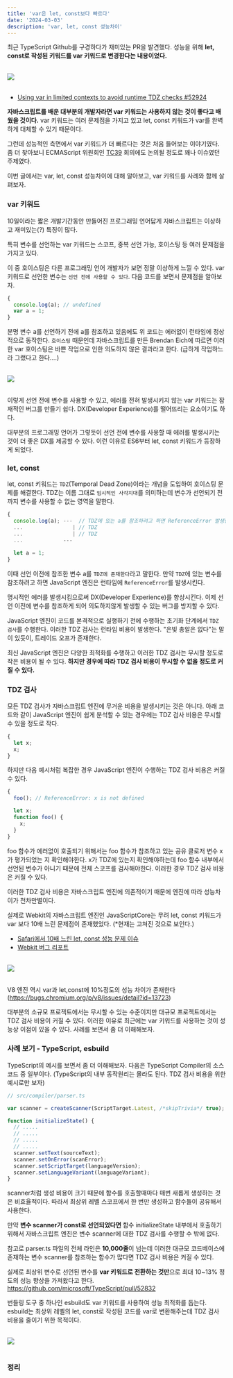 ```yaml
---
title: 'var은 let, const보다 빠르다'
date: '2024-03-03'
description: 'var, let, const 성능차이'
---
```


최근 TypeScript Github를 구경하다가 재미있는 PR을 발견했다. 성능을 위해 **let, const로 작성된 키워드를 var 키워드로 변경한다는 내용이었다.**

<br/>
<img src="./javascript4.png"  />

<br/>
<br/>

- [Using var in limited contexts to avoid runtime TDZ checks #52924](https://github.com/microsoft/TypeScript/issues/52924)

**자바스크립트를 배운 대부분의 개발자라면 var 키워드는 사용하지 않는 것이 좋다고 배웠을 것이다.** var 키워드는 여러 문제점을 가지고 있고 let, const 키워드가 var를 완벽하게 대체할 수 있기 때문이다.

그런데 성능적인 측면에서 var 키워드가 더 빠르다는 것은 처음 들어보는 이야기였다. 좀 더 찾아보니 ECMAScript 위원회인 [TC39](https://github.com/tc39/notes/blob/main/meetings/2023-09/september-27.md#tdz-what-is-it-good-for) 회의에도 논의될 정도로 꽤나 이슈였던 주제였다.

이번 글에서는 var, let, const 성능차이에 대해 알아보고, var 키워드를 사례와 함께 살펴보자.

### var 키워드

10일이라는 짧은 개발기간동안 만들어진 프로그래밍 언어답게 자바스크립트는 이상하고 재미있는(?) 특징이 많다.

특히 변수를 선언하는 var 키워드는 스코프, 중복 선언 가능, 호이스팅 등 여러 문제점을 가지고 있다.

이 중 호이스팅은 다른 프로그래밍 언어 개발자가 보면 정말 이상하게 느낄 수 있다. var 키워드로 선언한 변수는 `선언 전에 사용할 수 있다`. 다음 코드를 보면서 문제점을 알아보자.

```js
{
  console.log(a); // undefined
  var a = 1;
}
```

분명 변수 a를 선언하기 전에 a를 참조하고 있음에도 위 코드는 에러없이 런타임에 정상적으로 동작한다. `호이스팅` 때문인데 자바스크립트를 만든 Brendan Eich에 따르면 이러한 var 호이스팅은 바쁜 작업으로 인한 의도하지 않은 결과라고 한다. (급하게 작업하느라 그랬다고 한다....)

<br/>
<img src="./javascript.png"  />

<br/>
<br/>

이렇게 선언 전에 변수를 사용할 수 있고, 에러를 전혀 발생시키지 않는 var 키워드는 잠재적인 버그를 만들기 쉽다. DX(Developer Experience)를 떨어뜨리는 요소이기도 하다.

대부분의 프로그래밍 언어가 그렇듯이 선언 전에 변수를 사용할 때 에러를 발생시키는 것이 더 좋은 DX를 제공할 수 있다. 이런 이유로 ES6부터 let, const 키워드가 등장하게 되었다.

### let, const

let, const 키워드는 `TDZ`(Temporal Dead Zone)이라는 개념을 도입하여 호이스팅 문제를 해결한다. TDZ는 이름 그대로 `임시적인 사각지대`를 의미하는데 변수가 선언되기 전까지 변수를 사용할 수 없는 영역을 말한다.

```js
{
  console.log(a); ---  // TDZ에 있는 a를 참조하려고 하면 ReferenceError 발생한다
  ...                | // TDZ
  ...                | // TDZ
  ...             ---

  let a = 1;
}
```

이때 선언 이전에 참조한 변수 a를 `TDZ에 존재한다`라고 말한다. 만약 `TDZ`에 있는 변수를 참조하려고 하면 JavaScript 엔진은 런타임에 `ReferenceError`를 발생시킨다.

명시적인 에러를 발생시킴으로써 DX(Developer Experience)를 향상시킨다. 이제 선언 이전에 변수를 참조하게 되어 의도하지않게 발생할 수 있는 버그를 방지할 수 있다.

JavaScript 엔진이 코드를 본격적으로 실행하기 전에 수행하는 초기화 단계에서 `TDZ 검사`를 수행한다. 이러한 TDZ 검사는 런타임 비용이 발생한다. "은빛 총알은 없다"는 말이 있듯이, 트레이드 오프가 존재한다.

최신 JavaScript 엔진은 다양한 최적화를 수행하고 이러한 TDZ 검사는 무시할 정도로 작은 비용이 될 수 있다. **하지만 경우에 따라 TDZ 검사 비용이 무시할 수 없을 정도로 커질 수 있다.**

### TDZ 검사

모든 TDZ 검사가 자바스크립트 엔진에 무거운 비용을 발생시키는 것은 아니다. 아래 코드와 같이 JavaScript 엔진이 쉽게 분석할 수 있는 경우에는 TDZ 검사 비용은 무시할 수 있을 정도로 작다.

```js
{
  let x;
  x;
}
```

하지만 다음 예시처럼 복잡한 경우 JavaScript 엔진이 수행하는 TDZ 검사 비용은 커질 수 있다.

```js
{
  foo(); // ReferenceError: x is not defined

  let x;
  function foo() {
    x;
  }
}
```

foo 함수가 에러없이 호출되기 위해서는 foo 함수가 참조하고 있는 공유 클로저 변수 x가 평가되었는 지 확인해야한다. x가 TDZ에 있는지 확인해야하는데 foo 함수 내부에서 선언된 변수가 아니기 때문에 전체 스코프를 검사해야한다. 이러한 경우 TDZ 검사 비용은 커질 수 있다.

이러한 TDZ 검사 비용은 자바스크립트 엔진에 의존적이기 때문에 엔진에 따라 성능차이가 천차만별이다.

실제로 Webkit의 자바스크립트 엔진인 JavaScriptCore는 무려 let, const 키워드가 var 보다 10배 느린 문제점이 존재했었다. (\*현재는 고쳐진 것으로 보인다.)

- [Safari에서 10배 느린 let, const 성능 문제 이슈](https://github.com/evanw/esbuild/issues/478)
- [Webkit 버그 리포트](https://bugs.webkit.org/show_bug.cgi?id=199866)

<br/>
<img src="./javascript2.png"  />

<br/>
<br/>

V8 엔진 역시 var과 let,const에 10%정도의 성능 차이가 존재한다(https://bugs.chromium.org/p/v8/issues/detail?id=13723)

대부분의 소규모 프로젝트에서는 무시할 수 있는 수준이지만 대규모 프로젝트에서는 TDZ 검사 비용이 커질 수 있다. 이러한 이유로 최근에는 var 키워드를 사용하는 것이 성능상 이점이 있을 수 있다. 사례를 보면서 좀 더 이해해보자.

### 사례 보기 - TypeScript, esbuild

TypeScript의 예시를 보면서 좀 더 이해해보자. 다음은 TypeScript Compiler의 소스코드 중 일부이다. (TypeScript의 내부 동작원리는 몰라도 된다. TDZ 검사 비용을 위한 예시로만 보자)

```js
// src/compiler/parser.ts

var scanner = createScanner(ScriptTarget.Latest, /*skipTrivia*/ true);

function initializeState() {
  // .....
  // .....
  // .....
  // .....
  scanner.setText(sourceText);
  scanner.setOnError(scanError);
  scanner.setScriptTarget(languageVersion);
  scanner.setLanguageVariant(languageVariant);
}
```

scanner처럼 생성 비용이 크기 때문에 함수를 호출할때마다 매번 새롭게 생성하는 것은 비효율적이다. 따라서 최상위 레벨 스코프에서 한 번만 생성하고 함수들이 공유해서 사용한다.

만약 **변수 scanner가 const로 선언되었다면** 함수 initializeState 내부에서 호출하기 위해서 자바스크립트 엔진은 변수 scanner에 대한 TDZ 검사를 수행할 수 밖에 없다.

참고로 parser.ts 파일의 전체 라인은 **10,000줄**이 넘는데 이러한 대규모 코드베이스에 존재하는 변수 scanner를 참조하는 함수가 많다면 TDZ 검사 비용은 커질 수 있다.

실제로 최상위 변수로 선언된 변수를 **var 키워드로 전환하는 것만**으로 최대 10~13% 정도의 성능 향상을 가져왔다고 한다. https://github.com/microsoft/TypeScript/pull/52832

번들링 도구 중 하나인 esbuild도 var 키워드를 사용하여 성능 최적화를 돕는다.
esbuild는 최상위 레벨의 let, const로 작성된 코드를 var로 변환해주는데 TDZ 검사 비용을 줄이기 위한 목적이다.

<br/>
<img src="./javascript3.png"  />

<br/>
<br/>

### 정리
